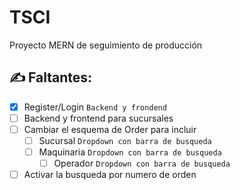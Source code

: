 # TSCI
Proyecto MERN de seguimiento de producción


## ✍️ Faltantes:
- [X] Register/Login `Backend y frondend`
- [ ] Backend y frontend para sucursales
- [ ] Cambiar el esquema de Order para incluir 
  - [ ] Sucursal `Dropdown con barra de busqueda`
  - [ ] Maquinaria `Dropdown con barra de busqueda`
    - [ ] Operador `Dropdown con barra de busqueda`
- [ ] Activar la busqueda por numero de orden
